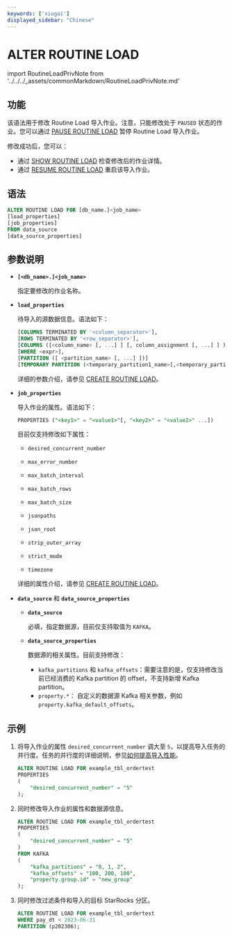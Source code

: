 ```yaml
---
keywords: ['xiugai'] 
displayed_sidebar: "Chinese"
---
```


# ALTER ROUTINE LOAD

import RoutineLoadPrivNote from '../../../_assets/commonMarkdown/RoutineLoadPrivNote.md'

## 功能

该语法用于修改 Routine Load 导入作业。注意，只能修改处于 `PAUSED` 状态的作业。您可以通过 [PAUSE ROUTINE LOAD](PAUSE_ROUTINE_LOAD.md) 暂停 Routine Load 导入作业。

修改成功后，您可以：

- 通过 [SHOW ROUTINE LOAD](SHOW_ROUTINE_LOAD.md) 检查修改后的作业详情。
- 通过 [RESUME ROUTINE LOAD](RESUME_ROUTINE_LOAD.md) 重启该导入作业。

<RoutineLoadPrivNote />

## **语法**

```SQL
ALTER ROUTINE LOAD FOR [db_name.]<job_name>
[load_properties]
[job_properties]
FROM data_source
[data_source_properties]
```

## 参数说明

- **`[<db_name>.]<job_name>`**

    指定要修改的作业名称。

- **`load_properties`**

    待导入的源数据信息。语法如下：

    ```SQL
    [COLUMNS TERMINATED BY '<column_separator>'],
    [ROWS TERMINATED BY '<row_separator>'],
    [COLUMNS ([<column_name> [, ...] ] [, column_assignment [, ...] ] )],
    [WHERE <expr>],
    [PARTITION ([ <partition_name> [, ...] ])]
    [TEMPORARY PARTITION (<temporary_partition1_name>[,<temporary_partition2_name>,...])]
    ```

    详细的参数介绍，请参见 [CREATE ROUTINE LOAD](CREATE_ROUTINE_LOAD.md#load_properties)。

- **`job_properties`**

  导入作业的属性。语法如下：

  ```SQL
  PROPERTIES ("<key1>" = "<value1>"[, "<key2>" = "<value2>" ...])
  ```

  目前仅支持修改如下属性：

  - `desired_concurrent_number`

  - `max_error_number`

  - `max_batch_interval`

  - `max_batch_rows`

  - `max_batch_size`

  - `jsonpaths`

  - `json_root`

  - `strip_outer_array`

  - `strict_mode`

  - `timezone`

  详细的属性介绍，请参见 [CREATE ROUTINE LOAD](CREATE_ROUTINE_LOAD.md#job_properties)。

- **`data_source`** 和 **`data_source_properties`**

  - **`data_source`**

    必填，指定数据源，目前仅支持取值为 `KAFKA`。

  - **`data_source_properties`**

    数据源的相关属性。目前支持修改：

    - `kafka_partitions` 和 `kafka_offsets`：需要注意的是，仅支持修改当前已经消费的 Kafka partition 的 offset，不支持新增 Kafka partition。
    - `property.*`： 自定义的数据源 Kafka 相关参数，例如 `property.kafka_default_offsets`。

## 示例

1. 将导入作业的属性 `desired_concurrent_number` 调大至 `5`，以提高导入任务的并行度。任务的并行度的详细说明，参见[如何提高导入性能](../../../../faq/loading/Routine_load_faq.md#1-如何提高导入性能)。

    ```SQL
    ALTER ROUTINE LOAD FOR example_tbl_ordertest
    PROPERTIES
    (
        "desired_concurrent_number" = "5"
    );
    ```

2. 同时修改导入作业的属性和数据源信息。

    ```SQL
    ALTER ROUTINE LOAD FOR example_tbl_ordertest
    PROPERTIES
    (
        "desired_concurrent_number" = "5"
    )
    FROM KAFKA
    (
        "kafka_partitions" = "0, 1, 2",
        "kafka_offsets" = "100, 200, 100",
        "property.group.id" = "new_group"
    );
    ```

3. 同时修改过滤条件和导入的目标 StarRocks 分区。

    ```SQL
    ALTER ROUTINE LOAD FOR example_tbl_ordertest
    WHERE pay_dt < 2023-06-31
    PARTITION (p202306);
    ```
